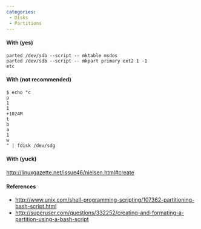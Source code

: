```yaml
---
categories:
 - Disks
 - Partitions
---
```

#### With <parted> (yes)

`parted /dev/sdb --script -- mktable msdos`\
`parted /dev/sdb --script -- mkpart primary ext2 1 -1`\
`etc`

#### With <fdisk> (not recommended)

    $ echo "c
    p
    1
    1
    +1024M
    t
    b
    a
    1
    w
    " | fdisk /dev/sdg

#### With <sfdisk> (yuck)

<http://linuxgazette.net/issue46/nielsen.html#create>

#### References

-   <http://www.unix.com/shell-programming-scripting/107362-partitioning-bash-script.html>
-   <http://superuser.com/questions/332252/creating-and-formating-a-partition-using-a-bash-script>

